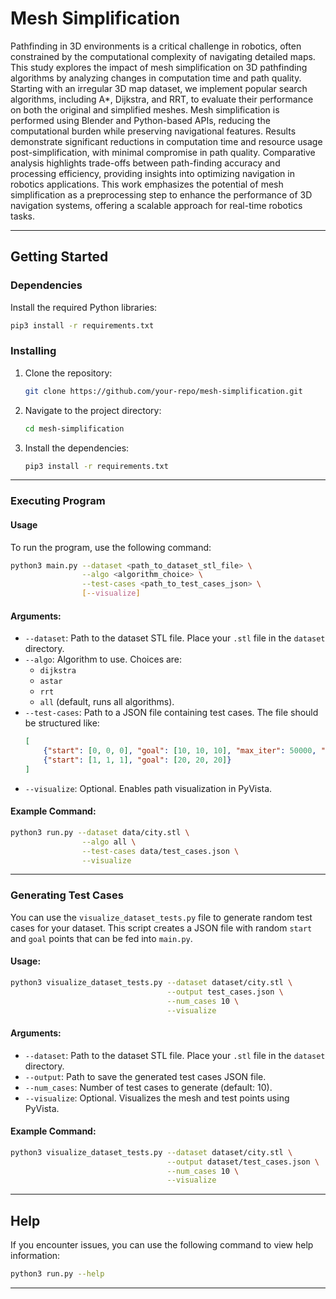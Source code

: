 # Mesh Simplification

Pathfinding in 3D environments is a critical challenge in robotics, often constrained by the computational complexity of navigating detailed maps. This study explores the impact of mesh simplification on 3D pathfinding algorithms by analyzing changes in computation time and path quality. Starting with an irregular 3D map dataset, we implement popular search algorithms, including A*, Dijkstra, and RRT, to evaluate their performance on both the original and simplified meshes. Mesh simplification is performed using Blender and Python-based APIs, reducing the computational burden while preserving navigational features. Results demonstrate significant reductions in computation time and resource usage post-simplification, with minimal compromise in path quality. Comparative analysis highlights trade-offs between path-finding accuracy and processing efficiency, providing insights into optimizing navigation in robotics applications. This work emphasizes the potential of mesh simplification as a preprocessing step to enhance the performance of 3D navigation systems, offering a scalable approach for real-time robotics tasks.

---

## Getting Started

### Dependencies

Install the required Python libraries:
```bash
pip3 install -r requirements.txt
```

### Installing

1. Clone the repository:
   ```bash
   git clone https://github.com/your-repo/mesh-simplification.git
   ```
2. Navigate to the project directory:
   ```bash
   cd mesh-simplification
   ```
3. Install the dependencies:
   ```bash
   pip3 install -r requirements.txt
   ```

---

### Executing Program

#### Usage
To run the program, use the following command:
```bash
python3 main.py --dataset <path_to_dataset_stl_file> \
                --algo <algorithm_choice> \
                --test-cases <path_to_test_cases_json> \
                [--visualize]
```

#### Arguments:
- `--dataset`: Path to the dataset STL file. Place your `.stl` file in the `dataset` directory.
- `--algo`: Algorithm to use. Choices are:
  - `dijkstra`
  - `astar`
  - `rrt`
  - `all` (default, runs all algorithms).
- `--test-cases`: Path to a JSON file containing test cases. The file should be structured like:
  ```json
  [
      {"start": [0, 0, 0], "goal": [10, 10, 10], "max_iter": 50000, "step_size": 5},
      {"start": [1, 1, 1], "goal": [20, 20, 20]}
  ]
  ```
- `--visualize`: Optional. Enables path visualization in PyVista.

#### Example Command:
```bash
python3 run.py --dataset data/city.stl \
                --algo all \
                --test-cases data/test_cases.json \
                --visualize
```

---

### Generating Test Cases

You can use the `visualize_dataset_tests.py` file to generate random test cases for your dataset. This script creates a JSON file with random `start` and `goal` points that can be fed into `main.py`.

#### Usage:
```bash
python3 visualize_dataset_tests.py --dataset dataset/city.stl \
                                   --output test_cases.json \
                                   --num_cases 10 \
                                   --visualize
```

#### Arguments:
- `--dataset`: Path to the dataset STL file. Place your `.stl` file in the `dataset` directory.
- `--output`: Path to save the generated test cases JSON file.
- `--num_cases`: Number of test cases to generate (default: 10).
- `--visualize`: Optional. Visualizes the mesh and test points using PyVista.

#### Example Command:
```bash
python3 visualize_dataset_tests.py --dataset dataset/city.stl \
                                   --output dataset/test_cases.json \
                                   --num_cases 10 \
                                   --visualize
```

---

## Help

If you encounter issues, you can use the following command to view help information:
```bash
python3 run.py --help
```

---
